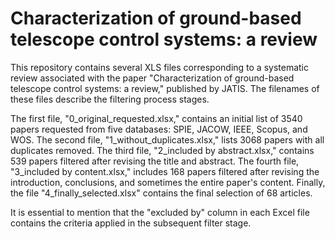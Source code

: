 # Characterization of ground-based telescope control systems: a review
This repository contains several XLS files corresponding to a systematic review associated with the paper "Characterization of ground-based telescope control systems: a review," published by JATIS. The filenames of these files describe the filtering process stages.

The first file, "0_original_requested.xlsx," contains an initial list of 3540 papers requested from five databases: SPIE, JACOW, IEEE, Scopus, and WOS. The second file, "1_without_duplicates.xlsx," lists 3068 papers with all duplicates removed. The third file, "2_included by abstract.xlsx," contains 539 papers filtered after revising the title and abstract. The fourth file, "3_included by content.xlsx," includes 168 papers filtered after revising the introduction, conclusions, and sometimes the entire paper's content. Finally, the file "4_finally_selected.xlsx" contains the final selection of 68 articles.

It is essential to mention that the "excluded by" column in each Excel file contains the criteria applied in the subsequent filter stage.

